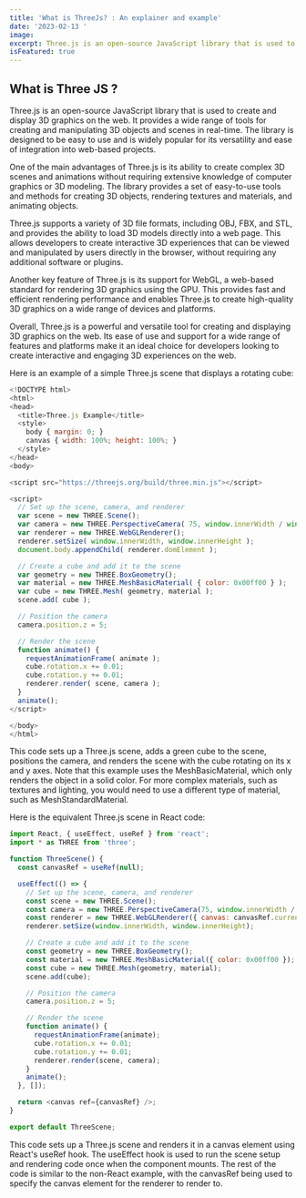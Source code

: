 ```yaml
---
title: 'What is ThreeJs? : An explainer and example'
date: '2023-02-13 '
image:
excerpt: Three.js is an open-source JavaScript library that is used to create and display 3D graphics on the web.
isFeatured: true
---
```

 ## What is Three JS ?

Three.js is an open-source JavaScript library that is used to create and display 3D graphics on the web. It provides a wide range of tools for creating and manipulating 3D objects and scenes in real-time. The library is designed to be easy to use and is widely popular for its versatility and ease of integration into web-based projects.

One of the main advantages of Three.js is its ability to create complex 3D scenes and animations without requiring extensive knowledge of computer graphics or 3D modeling. The library provides a set of easy-to-use tools and methods for creating 3D objects, rendering textures and materials, and animating objects.

Three.js supports a variety of 3D file formats, including OBJ, FBX, and STL, and provides the ability to load 3D models directly into a web page. This allows developers to create interactive 3D experiences that can be viewed and manipulated by users directly in the browser, without requiring any additional software or plugins.

Another key feature of Three.js is its support for WebGL, a web-based standard for rendering 3D graphics using the GPU. This provides fast and efficient rendering performance and enables Three.js to create high-quality 3D graphics on a wide range of devices and platforms.

Overall, Three.js is a powerful and versatile tool for creating and displaying 3D graphics on the web. Its ease of use and support for a wide range of features and platforms make it an ideal choice for developers looking to create interactive and engaging 3D experiences on the web.

Here is an example of a simple Three.js scene that displays a rotating cube:

```js
<!DOCTYPE html>
<html>
<head>
  <title>Three.js Example</title>
  <style>
    body { margin: 0; }
    canvas { width: 100%; height: 100%; }
  </style>
</head>
<body>

<script src="https://threejs.org/build/three.min.js"></script>

<script>
  // Set up the scene, camera, and renderer
  var scene = new THREE.Scene();
  var camera = new THREE.PerspectiveCamera( 75, window.innerWidth / window.innerHeight, 0.1, 1000 );
  var renderer = new THREE.WebGLRenderer();
  renderer.setSize( window.innerWidth, window.innerHeight );
  document.body.appendChild( renderer.domElement );

  // Create a cube and add it to the scene
  var geometry = new THREE.BoxGeometry();
  var material = new THREE.MeshBasicMaterial( { color: 0x00ff00 } );
  var cube = new THREE.Mesh( geometry, material );
  scene.add( cube );

  // Position the camera
  camera.position.z = 5;

  // Render the scene
  function animate() {
    requestAnimationFrame( animate );
    cube.rotation.x += 0.01;
    cube.rotation.y += 0.01;
    renderer.render( scene, camera );
  }
  animate();
</script>

</body>
</html>
```

This code sets up a Three.js scene, adds a green cube to the scene, positions the camera, and renders the scene with the cube rotating on its x and y axes. Note that this example uses the MeshBasicMaterial, which only renders the object in a solid color. For more complex materials, such as textures and lighting, you would need to use a different type of material, such as MeshStandardMaterial.

Here is the equivalent Three.js scene in React code:

```js
import React, { useEffect, useRef } from 'react';
import * as THREE from 'three';

function ThreeScene() {
  const canvasRef = useRef(null);

  useEffect(() => {
    // Set up the scene, camera, and renderer
    const scene = new THREE.Scene();
    const camera = new THREE.PerspectiveCamera(75, window.innerWidth / window.innerHeight, 0.1, 1000);
    const renderer = new THREE.WebGLRenderer({ canvas: canvasRef.current });
    renderer.setSize(window.innerWidth, window.innerHeight);

    // Create a cube and add it to the scene
    const geometry = new THREE.BoxGeometry();
    const material = new THREE.MeshBasicMaterial({ color: 0x00ff00 });
    const cube = new THREE.Mesh(geometry, material);
    scene.add(cube);

    // Position the camera
    camera.position.z = 5;

    // Render the scene
    function animate() {
      requestAnimationFrame(animate);
      cube.rotation.x += 0.01;
      cube.rotation.y += 0.01;
      renderer.render(scene, camera);
    }
    animate();
  }, []);

  return <canvas ref={canvasRef} />;
}

export default ThreeScene;
```

This code sets up a Three.js scene and renders it in a canvas element using React's useRef hook. The useEffect hook is used to run the scene setup and rendering code once when the component mounts. The rest of the code is similar to the non-React example, with the canvasRef being used to specify the canvas element for the renderer to render to.

